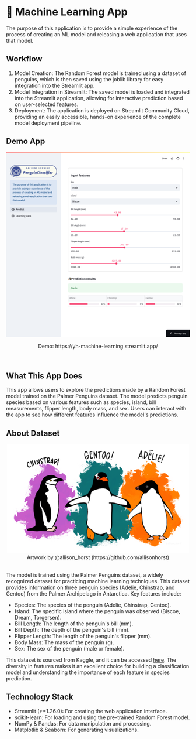# 🤖 Machine Learning App

The purpose of this application is to provide a simple experience of the process of creating an ML model and releasing a web application that uses that model.

## Workflow
1. Model Creation: The Random Forest model is trained using a dataset of penguins, which is then saved using the joblib library for easy integration into the Streamlit app.
2. Model Integration in Streamlit: The saved model is loaded and integrated into the Streamlit application, allowing for interactive prediction based on user-selected features.
3. Deployment: The application is deployed on Streamlit Community Cloud, providing an easily accessible, hands-on experience of the complete model deployment pipeline.

## Demo App
<div align="center">
   <img src="./images/screenshot.png" style="width: 600px">
   <p>Demo: https://yh-machine-learning.streamlit.app/</p>
</div>
<br>

## What This App Does
This app allows users to explore the predictions made by a Random Forest model trained on the Palmer Penguins dataset. The model predicts penguin species based on various features such as species, island, bill measurements, flipper length, body mass, and sex. Users can interact with the app to see how different features influence the model's predictions.

## About Dataset
<div align="center">
<img src="./images/lter_penguins.png" style="width: 500px">
<div>Artwork by @allison_horst (https://github.com/allisonhorst)</div>
</div>
<br>

The model is trained using the Palmer Penguins dataset, a widely recognized dataset for practicing machine learning techniques. This dataset provides information on three penguin species (Adelie, Chinstrap, and Gentoo) from the Palmer Archipelago in Antarctica. Key features include:

* Species: The species of the penguin (Adelie, Chinstrap, Gentoo).
* Island: The specific island where the penguin was observed (Biscoe, Dream, Torgersen).
* Bill Length: The length of the penguin's bill (mm).
* Bill Depth: The depth of the penguin's bill (mm).
* Flipper Length: The length of the penguin's flipper (mm).
* Body Mass: The mass of the penguin (g).
* Sex: The sex of the penguin (male or female).

This dataset is sourced from Kaggle, and it can be accessed [here](https://www.kaggle.com/datasets/parulpandey/palmer-archipelago-antarctica-penguin-data). The diversity in features makes it an excellent choice for building a classification model and understanding the importance of each feature in species prediction.

## Technology Stack
- Streamlit (>=1.26.0): For creating the web application interface.
- scikit-learn: For loading and using the pre-trained Random Forest model.
- NumPy & Pandas: For data manipulation and processing.
- Matplotlib & Seaborn: For generating visualizations.
